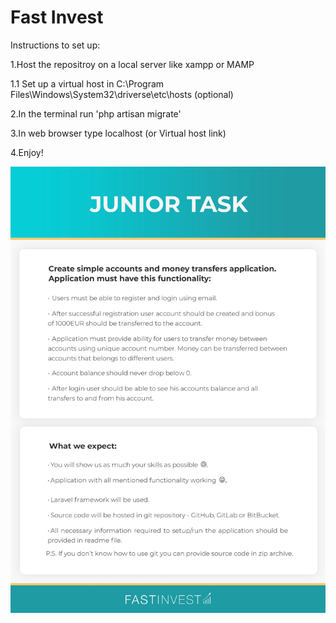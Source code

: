 # Fast Invest
Instructions to set up:

1.Host the repositroy on a local server like xampp or MAMP

1.1 Set up a virtual host in C:\Program Files\Windows\System32\driverse\etc\hosts (optional)

2.In the terminal run 'php artisan migrate'

3.In web browser type localhost (or Virtual host link)

4.Enjoy!

![alt text](junior-task.jpg)
